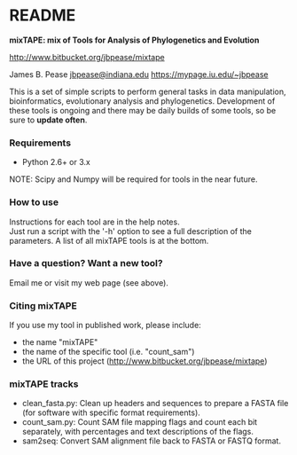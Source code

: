 # README #

**mixTAPE: mix of Tools for Analysis of Phylogenetics and Evolution**

http://www.bitbucket.org/jbpease/mixtape

James B. Pease
jbpease@indiana.edu
https://mypage.iu.edu/~jbpease

This is a set of simple scripts to perform general tasks in data manipulation, bioinformatics, evolutionary analysis and phylogenetics.
Development of these tools is ongoing and there may be daily builds of some tools, so be sure to **update often**. 

### Requirements ###

* Python 2.6+ or 3.x

NOTE: Scipy and Numpy will be required for tools in the near future.

### How to use ###
Instructions for each tool are in the help notes.  
Just run a script with the '-h' option to see a full description of the parameters.
A list of all mixTAPE tools is at the bottom.

### Have a question?  Want a new tool? ###

Email me or visit my web page (see above).

### Citing mixTAPE ###
If you use my tool in published work, please include:
* the name "mixTAPE"
* the name of the specific tool (i.e. "count_sam") 
* the URL of this project (http://www.bitbucket.org/jbpease/mixtape)



### mixTAPE tracks ###
* clean_fasta.py: Clean up headers and sequences to prepare a FASTA file (for software with specific format requirements).
* count_sam.py: Count SAM file mapping flags and count each bit separately, with percentages and text descriptions of the flags.
* sam2seq: Convert SAM alignment file back to FASTA or FASTQ format.

